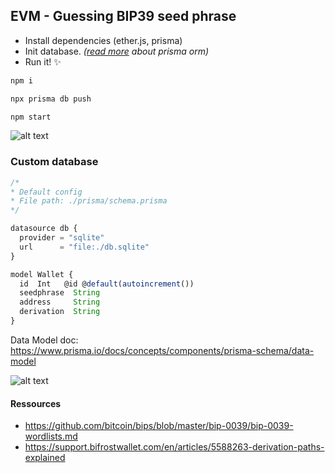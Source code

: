 ## EVM - Guessing BIP39 seed phrase
  - Install dependencies (ether.js, prisma)
  - Init database. *([read more]('https://www.prisma.io/docs') about prisma orm)*
  - Run it! ✨
 ```sh
 npm i
 ```
 ```sh
npx prisma db push
 ```
```sh
npm start
```
![alt text](https://i.ibb.co/Sw6yh4K/b39.png)

### Custom database

```js
/*
* Default config
* File path: ./prisma/schema.prisma
*/

datasource db {
  provider = "sqlite"
  url      = "file:./db.sqlite"
}

model Wallet {
  id  Int   @id @default(autoincrement())
  seedphrase  String
  address     String
  derivation  String
}
```
Data Model doc: https://www.prisma.io/docs/concepts/components/prisma-schema/data-model

![alt text](https://i.ibb.co/FYdVdcY/default-db.png)


#### Ressources
  - https://github.com/bitcoin/bips/blob/master/bip-0039/bip-0039-wordlists.md
  - https://support.bifrostwallet.com/en/articles/5588263-derivation-paths-explained
